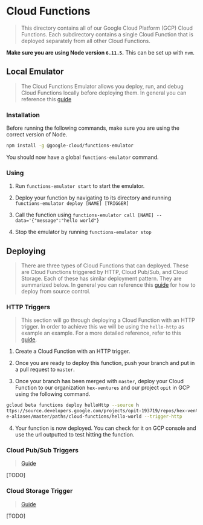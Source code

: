 # Cloud Functions

> This directory contains all of our Google Cloud Platform (GCP) Cloud Functions. Each subdirectory contains a single Cloud Function that is deployed separately from all other Cloud Functions.

**Make sure you are using Node version `6.11.5`.** This can be set up with `nvm`.

## Local Emulator

> The Cloud Functions Emulator allows you deploy, run, and debug Cloud Functions locally before deploying them. In general you can reference this [guide](https://cloud.google.com/functions/docs/emulator)

### Installation

Before running the following commands, make sure you are using the correct version of Node.

```sh
npm install -g @google-cloud/functions-emulator
```

You should now have a global `functions-emulator` command.

### Using

1. Run `functions-emulator start` to start the emulator.

2. Deploy your function by navigating to its directory and running `functions-emulator deploy [NAME] [TRIGGER]`

3. Call the function using `functions-emulator call [NAME] --data='{"message":"hello world"}`

4. Stop the emulator by running `functions-emulator stop`

## Deploying

> There are three types of Cloud Functions that can deployed. These are Cloud Functions triggered by HTTP, Cloud Pub/Sub, and Cloud Storage. Each of these has similar deployment pattern. They are summarized below. In general you can reference this [guide](https://cloud.google.com/functions/docs/deploying/repo) for how to deploy from source control.

### HTTP Triggers

> This section will go through deploying a Cloud Function with an HTTP trigger. In order to achieve this we will be using the `hello-http` as example an example. For a more detailed reference, refer to this [guide](https://cloud.google.com/functions/docs/calling/http).

1. Create a Cloud Function with an HTTP trigger.

2. Once you are ready to deploy this function, push your branch and put in a pull request to `master`.

3. Once your branch has been merged with `master`, deploy your Cloud Function to our organization `hex-ventures` and our project `opit` in GCP using the following command.

```sh
gcloud beta functions deploy helloHttp --source h
ttps://source.developers.google.com/projects/opit-193719/repos/hex-ventures/moveabl
e-aliases/master/paths/cloud-functions/hello-world --trigger-http
```

4. Your function is now deployed. You can check for it on GCP console and use the url outputted to test hitting the function.

### Cloud Pub/Sub Triggers
> [Guide](https://cloud.google.com/functions/docs/calling/pubsub)

[TODO]

### Cloud Storage Trigger

> [Guide](https://cloud.google.com/functions/docs/calling/storage)

[TODO]
